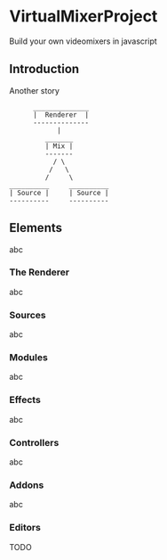 # VirtualMixerProject
Build your own videomixers in javascript

## Introduction
Another story

```
      ______________
      |  Renderer  |
      --------------
            |
         _______
         | Mix |
         -------
           / \
          /   \
         /     \
__________     __________
| Source |     | Source |
----------     ----------

```

## Elements
abc

### The Renderer
abc

### Sources
abc

### Modules
abc

### Effects
abc

### Controllers
abc

### Addons
abc

### Editors
TODO
